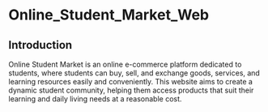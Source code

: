 # Online_Student_Market_Web
## Introduction
Online Student Market is an online e-commerce platform dedicated to students, where students can buy, sell, and exchange goods, services, and learning resources easily and conveniently. This website aims to create a dynamic student community, helping them access products that suit their learning and daily living needs at a reasonable cost.
